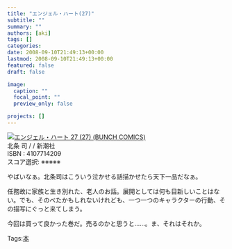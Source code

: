```yaml
---
title: "エンジェル・ハート(27)"
subtitle: ""
summary: ""
authors: [aki]
tags: []
categories: 
date: 2008-09-10T21:49:13+00:00
lastmod: 2008-09-10T21:49:13+00:00
featured: false
draft: false

image:
  caption: ""
  focal_point: ""
  preview_only: false

projects: []
---
```

![](http://ecx.images-amazon.com/images/I/51zZTyM4gmL._SL160_.jpg)[エンジェル・ハート 27 (27) (BUNCH COMICS)](http://item.excite.co.jp/detail/ASIN_4107714209)  
北条 司 / / 新潮社  
ISBN : 4107714209  
スコア選択: ※※※※※  
  
やばいなぁ。北条司はこういう泣かせる話描かせたら天下一品だなぁ。  
  
任務故に家族と生き別れた、老人のお話。展開としては何も目新しいことはない。でも、そのべたかもしれないけれども、一つ一つのキャラクターの行動、その描写にぐっと来てしまう。  
  
今回は買って良かった巻だ。売るのかと思うと……。ま、それはそれか。

Tags:[本](http://mrk0369.exblog.jp/tags/%E6%9C%AC/) 

